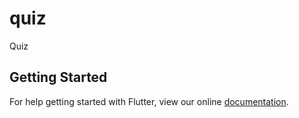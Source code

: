# quiz

Quiz

## Getting Started

For help getting started with Flutter, view our online
[documentation](https://flutter.io/).
